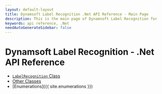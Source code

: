 ```yaml
---
layout: default-layout
title: Dynamsoft Label Recognition .Net API Reference - Main Page
description: This is the main page of Dynamsoft Label Recognition for .Net API Reference.
keywords: api reference, .Net
needAutoGenerateSidebar: false
---
```


# Dynamsoft Label Recognition - .Net API Reference

- [`LabelRecognition` Class](label-recognition/index.md) 
- [Other Classes](class/index.md)  
- [Enumerations]({{ site.enumerations }})
